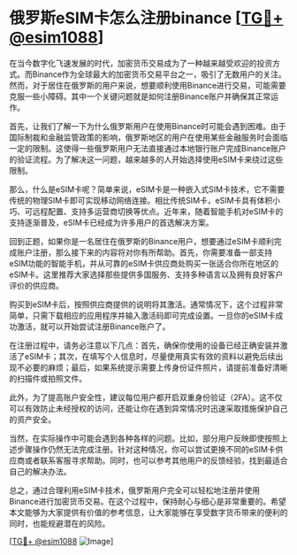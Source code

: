 # 俄罗斯eSIM卡怎么注册binance [[TG💪+ @esim1088](https://t.me/s/esim1088)]

在当今数字化飞速发展的时代，加密货币交易成为了一种越来越受欢迎的投资方式。而Binance作为全球最大的加密货币交易平台之一，吸引了无数用户的关注。然而，对于居住在俄罗斯的用户来说，想要顺利使用Binance进行交易，可能需要克服一些小障碍。其中一个关键问题就是如何注册Binance账户并确保其正常运作。

首先，让我们了解一下为什么俄罗斯用户在使用Binance时可能会遇到困难。由于国际制裁和金融监管政策的影响，俄罗斯地区的用户在使用某些金融服务时会面临一定的限制。这使得一些俄罗斯用户无法直接通过本地银行账户完成Binance账户的验证流程。为了解决这一问题，越来越多的人开始选择使用eSIM卡来绕过这些限制。

那么，什么是eSIM卡呢？简单来说，eSIM卡是一种嵌入式SIM卡技术，它不需要传统的物理SIM卡即可实现移动网络连接。相比传统SIM卡，eSIM卡具有体积小巧、可远程配置、支持多运营商切换等优点。近年来，随着智能手机对eSIM卡的支持逐渐普及，eSIM卡已经成为许多用户的首选解决方案。

回到正题，如果你是一名居住在俄罗斯的Binance用户，想要通过eSIM卡顺利完成账户注册，那么接下来的内容将对你有所帮助。首先，你需要准备一部支持eSIM功能的智能手机，并从可靠的eSIM卡供应商处购买一张适合你所在地区的eSIM卡。这里推荐大家选择那些提供多国服务、支持多种语言以及拥有良好客户评价的供应商。

购买到eSIM卡后，按照供应商提供的说明将其激活。通常情况下，这个过程非常简单，只需下载相应的应用程序并输入激活码即可完成设置。一旦你的eSIM卡成功激活，就可以开始尝试注册Binance账户了。

在注册过程中，请务必注意以下几点：首先，确保你使用的设备已经正确安装并激活了eSIM卡；其次，在填写个人信息时，尽量使用真实有效的资料以避免后续出现不必要的麻烦；最后，如果系统提示需要上传身份证件照片，请提前准备好清晰的扫描件或拍照文件。

此外，为了提高账户安全性，建议每位用户都开启双重身份验证（2FA）。这不仅可以有效防止未经授权的访问，还能让你在遇到异常情况时迅速采取措施保护自己的资产安全。

当然，在实际操作中可能会遇到各种各样的问题。比如，部分用户反映即使按照上述步骤操作仍然无法完成注册。针对这种情况，你可以尝试更换不同的eSIM卡供应商或者联系客服寻求帮助。同时，也可以参考其他用户的反馈经验，找到最适合自己的解决办法。

总之，通过合理利用eSIM卡技术，俄罗斯用户完全可以轻松地注册并使用Binance进行加密货币交易。在这个过程中，保持耐心与细心是非常重要的。希望本文能够为大家提供有价值的参考信息，让大家能够在享受数字货币带来的便利的同时，也能规避潜在的风险。

[[TG💪+ @esim1088](https://t.me/s/esim1088) ![Image](https://i.postimg.cc/4NQfJmqS/Snipaste-2025-05-13-00-14-12.png)]